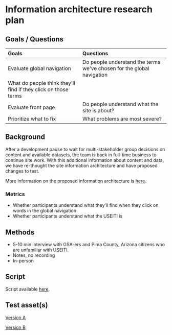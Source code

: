# Information architecture research plan

## Goals / Questions
Goals | Questions
:----- | :---------
Evaluate global navigation | Do people understand the terms we've chosen for the global navigation
 | What do people think they'll find if they click on those terms
Evaluate front page | Do people understand what the site is about?
Prioritize what to fix | What problems are most severe?


## Background

After a development pause to wait for multi-stakeholder group decisions on content and available datasets, the team is back in full-time business to continue site work. With this additional information about content and data, we have re-thought the site information architecture and have proposed changes to test.

More information on the proposed information architecture is [here](https://github.com/18F/doi-extractives-data/issues/622).


### Metrics

* Whether participants understand what they'll find when they click on words in the global navigation
* Whether participants understand what the USEITI is


## Methods
* 5-10 min interview with GSA-ers and Pima County, Arizona citizens who are unfamiliar with USEITI.
* Notes, no recording
* In-person


## Script

Script available [here](https://github.com/18F/doi-extractives-data/blob/research/research/sprint-mightymoose/sprint-mightymoose_interview-script.md).


## Test asset(s)

[Version A](https://github.com/18F/doi-extractives-data/blob/research/assets/img/mightymoose/EITI-Home-101315-A.png)

[Version B](https://github.com/18F/doi-extractives-data/blob/research/assets/img/mightymoose/EITI-Home-101315-B.png)
